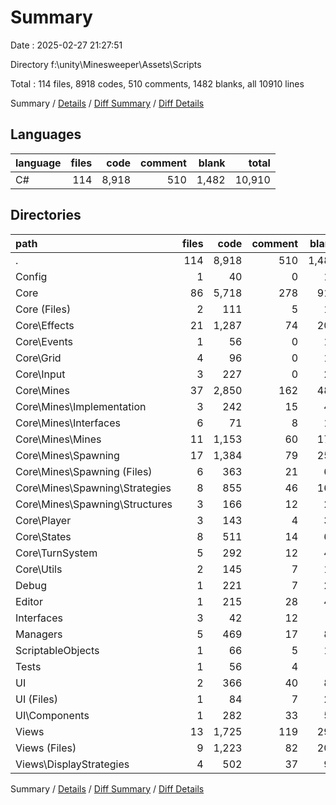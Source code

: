 # Summary

Date : 2025-02-27 21:27:51

Directory f:\\unity\\Minesweeper\\Assets\\Scripts

Total : 114 files,  8918 codes, 510 comments, 1482 blanks, all 10910 lines

Summary / [Details](details.md) / [Diff Summary](diff.md) / [Diff Details](diff-details.md)

## Languages
| language | files | code | comment | blank | total |
| :--- | ---: | ---: | ---: | ---: | ---: |
| C# | 114 | 8,918 | 510 | 1,482 | 10,910 |

## Directories
| path | files | code | comment | blank | total |
| :--- | ---: | ---: | ---: | ---: | ---: |
| . | 114 | 8,918 | 510 | 1,482 | 10,910 |
| Config | 1 | 40 | 0 | 10 | 50 |
| Core | 86 | 5,718 | 278 | 912 | 6,908 |
| Core (Files) | 2 | 111 | 5 | 16 | 132 |
| Core\\Effects | 21 | 1,287 | 74 | 206 | 1,567 |
| Core\\Events | 1 | 56 | 0 | 11 | 67 |
| Core\\Grid | 4 | 96 | 0 | 14 | 110 |
| Core\\Input | 3 | 227 | 0 | 23 | 250 |
| Core\\Mines | 37 | 2,850 | 162 | 481 | 3,493 |
| Core\\Mines\\Implementation | 3 | 242 | 15 | 40 | 297 |
| Core\\Mines\\Interfaces | 6 | 71 | 8 | 10 | 89 |
| Core\\Mines\\Mines | 11 | 1,153 | 60 | 172 | 1,385 |
| Core\\Mines\\Spawning | 17 | 1,384 | 79 | 259 | 1,722 |
| Core\\Mines\\Spawning (Files) | 6 | 363 | 21 | 64 | 448 |
| Core\\Mines\\Spawning\\Strategies | 8 | 855 | 46 | 166 | 1,067 |
| Core\\Mines\\Spawning\\Structures | 3 | 166 | 12 | 29 | 207 |
| Core\\Player | 3 | 143 | 4 | 34 | 181 |
| Core\\States | 8 | 511 | 14 | 64 | 589 |
| Core\\TurnSystem | 5 | 292 | 12 | 44 | 348 |
| Core\\Utils | 2 | 145 | 7 | 19 | 171 |
| Debug | 1 | 221 | 7 | 24 | 252 |
| Editor | 1 | 215 | 28 | 47 | 290 |
| Interfaces | 3 | 42 | 12 | 3 | 57 |
| Managers | 5 | 469 | 17 | 88 | 574 |
| ScriptableObjects | 1 | 66 | 5 | 12 | 83 |
| Tests | 1 | 56 | 4 | 7 | 67 |
| UI | 2 | 366 | 40 | 80 | 486 |
| UI (Files) | 1 | 84 | 7 | 21 | 112 |
| UI\\Components | 1 | 282 | 33 | 59 | 374 |
| Views | 13 | 1,725 | 119 | 299 | 2,143 |
| Views (Files) | 9 | 1,223 | 82 | 204 | 1,509 |
| Views\\DisplayStrategies | 4 | 502 | 37 | 95 | 634 |

Summary / [Details](details.md) / [Diff Summary](diff.md) / [Diff Details](diff-details.md)